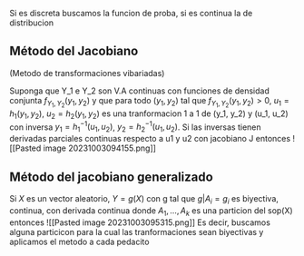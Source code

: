  Si es discreta buscamos la funcion de proba, si es continua la de distribucion

## Método del Jacobiano 
(Metodo de transformaciones vibariadas)

Suponga que Y_1 e Y_2 son V.A continuas con funciones de densidad conjunta $f_{Y_{1},Y_{2}}(y_{1}, y_{2})$ y que para todo $(y_1, y_{2})$ tal que $f_{Y_{1},Y_{2}}(y_{1}, y_{2})> 0$, $u_{1}=h_{1}(y_{1},y_{2})$, $u_{2}=h_{2}(y_{1},y_{2})$ es una tranformacion 1 a 1 de (y_1, y_2) y (u_1, u_2) con inversa $y_{1}=h_{1}^{-1}(u_{1}, u_{2})$, $y_{2}=h_{2}^{-1}(u_{1}, u_{2})$. Si las inversas tienen derivadas parciales continuas respecto a u1 y u2 con jacobiano J entonces ![[Pasted image 20231003094155.png]]

## Método del jacobiano generalizado 

Si $X$ es un vector aleatorio, $Y=g(X)$ con g tal que $g|A_{i}=g_{i}$ es biyectiva, continua, con derivada continua donde $A_{1}, \dots, A_{k}$ es una particion del sop(X) entonces
![[Pasted image 20231003095315.png]]
Es decir, buscamos alguna particicon para la cual las tranformaciones sean biyectivas y aplicamos el metodo a cada pedacito